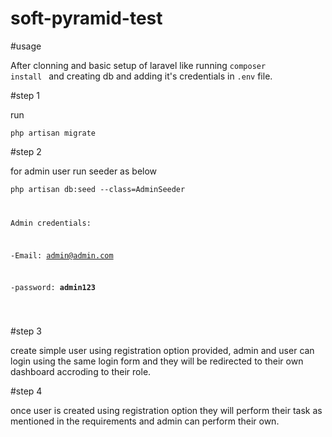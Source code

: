 # soft-pyramid-test

#usage

After clonning and basic setup of laravel like running <code>composer install </code> and creating db and adding it's credentials in <code>.env</code>
file.

#step 1

 run 
 
 <code>php artisan migrate</code>
 
 #step 2
 
 for admin user run seeder as below
 
 <code>php artisan db:seed --class=AdminSeeder
 
 Admin credentials:
 
 -Email: admin@admin.com
 
 -password:<strong> admin123</strong>
 
 </code>
 
 #step 3
 
 create simple user using registration option provided, admin and user can login using the same login form and they will be redirected to their own 
 dashboard accroding to their role.
 
 #step 4
 
 once user is created using registration option they will perform their task as mentioned in the requirements and admin can perform their own.
 
 
